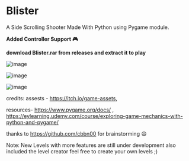 # Blister 

A Side Scrolling Shooter Made With Python using Pygame module.


**Added Controller Support 🎮**

**download Blister.rar from releases and extract it to play**


![image](https://user-images.githubusercontent.com/82267672/177063617-1a6790fc-1800-4e50-803b-d09075aa18f8.png)





![image](https://user-images.githubusercontent.com/82267672/177063621-0083f33c-34a5-484b-8e3b-d614825ff927.png)



![image](https://user-images.githubusercontent.com/82267672/177063605-5e63c193-37e4-4020-853b-5046d42927ed.png)



credits:
assests - https://itch.io/game-assets,


resources- https://www.pygame.org/docs/ , https://eylearning.udemy.com/course/exploring-game-mechanics-with-python-and-pygame/


thanks to https://github.com/cbbn00 for brainstorming 😄	

Note: New Levels with more features are still under development also included the level creator feel free to create your own levels ;) 
